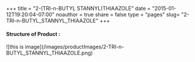 +++
title = "2-(TRI-n-BUTYL STANNYL)THIAAZOLE"
date = "2015-01-12T19:20:04-07:00"
noauthor = true
share = false
type = "pages"
slug= "2-TRI-n-BUTYL_STANNYL_THIAAZOLE"
+++

<h4> Structure of Product : </h4>
![this is image](/images/productImages/2-TRI-n-BUTYL_STANNYL_THIAAZOLE.png)
